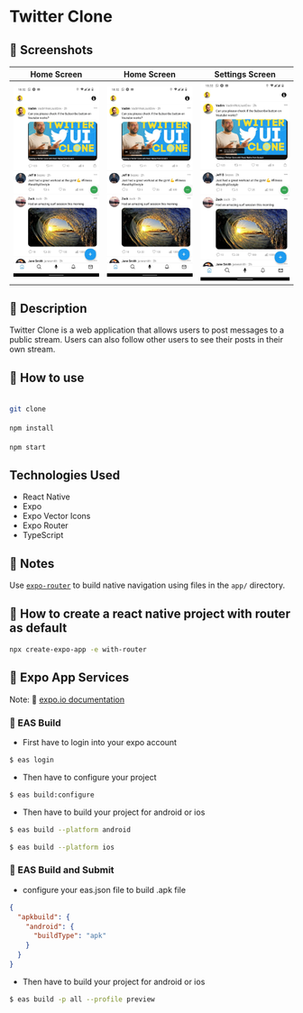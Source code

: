 # Twitter Clone

## 📸 Screenshots

| Home Screen                               | Home Screen                                   | Settings Screen                               |
| ----------------------------------------- | --------------------------------------------- | --------------------------------------------- |
| ![Home Screen](./assets/images/home.jpeg) | ![Settings Screen](./assets/images/home.jpeg) | ![Settings Screen](./assets/images/home.jpeg) |

## 📝 Description

Twitter Clone is a web application that allows users to post messages to a public stream. Users can also follow other users to see their posts in their own stream.

## 🚀 How to use

```sh

git clone

npm install

npm start

```

## Technologies Used

- React Native
- Expo
- Expo Vector Icons
- Expo Router
- TypeScript

## 📝 Notes

Use [`expo-router`](https://expo.github.io/router) to build native navigation using files in the `app/` directory.

## 🚀 How to create a react native project with router as default

```sh
npx create-expo-app -e with-router
```

## 📝 Expo App Services

Note: 📌 [expo.io documentation](https://docs.expo.dev/build/introduction/)

### 📂 EAS Build

- First have to login into your expo account

```sh
$ eas login
```

- Then have to configure your project

```sh
$ eas build:configure
```

- Then have to build your project for android or ios

```sh
$ eas build --platform android
```

```sh
$ eas build --platform ios
```

### 📝 EAS Build and Submit

- configure your eas.json file to build .apk file

```json
{
  "apkbuild": {
    "android": {
      "buildType": "apk"
    }
  }
}
```

- Then have to build your project for android or ios

```sh
$ eas build -p all --profile preview
```
